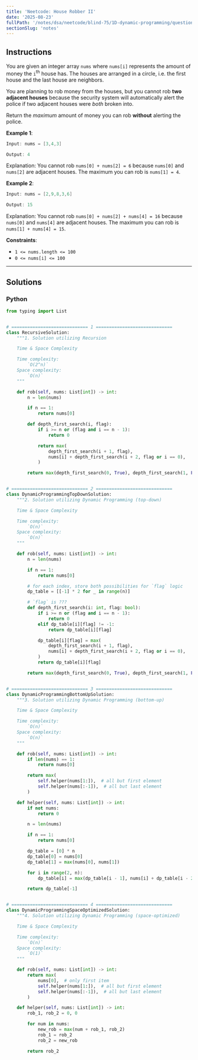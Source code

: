 ```yaml
---
title: 'Neetcode: House Robber II'
date: '2025-08-23'
fullPath: '/notes/dsa/neetcode/blind-75/1D-dynamic-programming/question-03'
sectionSlug: 'notes'
---
```


## Instructions

You are given an integer array `nums` where `nums[i]` represents the amount of money the <code>i</code><sup>th</sup> house has. The houses are arranged in a circle, i.e. the first house and the last house are neighbors.

You are planning to rob money from the houses, but you cannot rob **two adjacent houses** because the security system will automatically alert the police if two adjacent houses were _both_ broken into.

Return the _maximum_ amount of money you can rob **without** alerting the police.

**Example 1**:

```java
Input: nums = [3,4,3]

Output: 4
```

Explanation: You cannot rob `nums[0] + nums[2] = 6` because `nums[0]` and `nums[2]` are adjacent houses. The maximum you can rob is `nums[1] = 4`.

**Example 2**:

```java
Input: nums = [2,9,8,3,6]

Output: 15
```

Explanation: You cannot rob `nums[0] + nums[2] + nums[4] = 16` because `nums[0]` and `nums[4]` are adjacent houses. The maximum you can rob is `nums[1] + nums[4] = 15`.

**Constraints**:

- `1 <= nums.length <= 100`
- `0 <= nums[i] <= 100`

---

## Solutions

### Python

```python
from typing import List


# ============================= 1 =============================
class RecursiveSolution:
    """1. Solution utilizing Recursion

    Time & Space Complexity

    Time complexity:
        `O(2^n)`
    Space complexity:
        `O(n)`
    """

    def rob(self, nums: List[int]) -> int:
        n = len(nums)

        if n == 1:
            return nums[0]

        def depth_first_search(i, flag):
            if i >= n or (flag and i == n - 1):
                return 0

            return max(
                depth_first_search(i + 1, flag),
                nums[i] + depth_first_search(i + 2, flag or i == 0),
            )

        return max(depth_first_search(0, True), depth_first_search(1, False))


# ============================= 2 =============================
class DynamicProgrammingTopDownSolution:
    """2. Solution utilizing Dynamic Programming (top-down)

    Time & Space Complexity

    Time complexity:
        `O(n)`
    Space complexity:
        `O(n)`
    """

    def rob(self, nums: List[int]) -> int:
        n = len(nums)

        if n == 1:
            return nums[0]

        # for each index, store both possibilities for `flag` logic
        dp_table = [[-1] * 2 for _ in range(n)]

        # `flag` is ???
        def depth_first_search(i: int, flag: bool):
            if i >= n or (flag and i == n - 1):
                return 0
            elif dp_table[i][flag] != -1:
                return dp_table[i][flag]

            dp_table[i][flag] = max(
                depth_first_search(i + 1, flag),
                nums[i] + depth_first_search(i + 2, flag or i == 0),
            )
            return dp_table[i][flag]

        return max(depth_first_search(0, True), depth_first_search(1, False))


# ============================= 3 =============================
class DynamicProgrammingBottomUpSolution:
    """3. Solution utilizing Dynamic Programming (bottom-up)

    Time & Space Complexity

    Time complexity:
        `O(n)`
    Space complexity:
        `O(n)`
    """

    def rob(self, nums: List[int]) -> int:
        if len(nums) == 1:
            return nums[0]

        return max(
            self.helper(nums[1:]),  # all but first element
            self.helper(nums[:-1]),  # all but last element
        )

    def helper(self, nums: List[int]) -> int:
        if not nums:
            return 0

        n = len(nums)

        if n == 1:
            return nums[0]

        dp_table = [0] * n
        dp_table[0] = nums[0]
        dp_table[1] = max(nums[0], nums[1])

        for i in range(2, n):
            dp_table[i] = max(dp_table[i - 1], nums[i] + dp_table[i - 2])

        return dp_table[-1]


# ============================= 4 =============================
class DynamicProgrammingSpaceOptimizedSolution:
    """4. Solution utilizing Dynamic Programming (space-optimized)

    Time & Space Complexity

    Time complexity:
        `O(n)`
    Space complexity:
        `O(1)`
    """

    def rob(self, nums: List[int]) -> int:
        return max(
            nums[0],  # only first item
            self.helper(nums[1:]),  # all but first element
            self.helper(nums[:-1]),  # all but last element
        )

    def helper(self, nums: List[int]) -> int:
        rob_1, rob_2 = 0, 0

        for num in nums:
            new_rob = max(num + rob_1, rob_2)
            rob_1 = rob_2
            rob_2 = new_rob

        return rob_2

```
